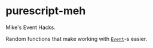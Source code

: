 # purescript-meh

Mike's Event Hacks.

Random functions that make working with [`Event`](https://github.com/mikesol/purescript-event)-s easier.